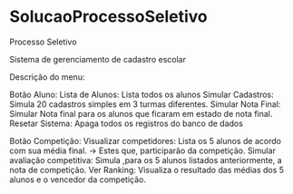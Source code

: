 # SolucaoProcessoSeletivo
Processo Seletivo

Sistema de gerenciamento de cadastro escolar



Descrição do menu:

Botão Aluno:
  Lista de Alunos: Lista todos os alunos
  Simular Cadastros: Simula 20 cadastros simples em 3 turmas diferentes.
  Simular Nota Final: Simular Nota final para os alunos que ficaram em estado de nota final.
  Resetar Sistema: Apaga todos os registros do banco de dados 
  
Botão Competição:
  Visualizar competidores: Lista os 5 alunos de acordo com sua média final. -> Estes que, participarão da competição.
  Simular avaliação competitiva: Simula ,para os 5 alunos listados anteriormente, a nota de competição.
  Ver Ranking: Visualiza o resultado das médias dos 5 alunos e o vencedor da competição.
  
  
